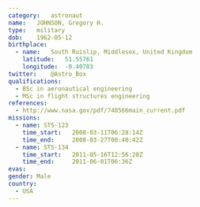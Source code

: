 ```yaml
---
category:	astronaut
name:	JOHNSON, Gregory H.
type:	military
dob:	1962-05-12
birthplace:
  - name:	South Ruislip, Middlesex, United Kingdom
    latitude:	51.55761
    longitude:	-0.40783
twitter:	@Astro_Box
qualifications:
  - BSc in aeronautical engineering
  - MSc in flight structures engineering
references:
  - http://www.nasa.gov/pdf/740566main_current.pdf
missions:
  - name: STS-123
    time_start:   2008-03-11T06:28:14Z
    time_end:     2008-03-27T00:40:42Z
  - name: STS-134
    time_start:   2011-05-16T12:56:28Z
    time_end:     2011-06-01T06:36Z
evas:
gender:	Male
country:
  - USA
---
```


